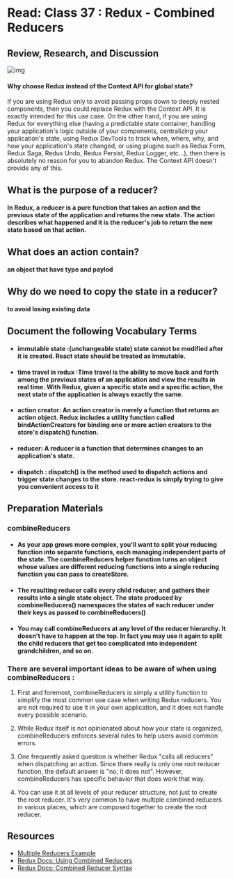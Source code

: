 # Read: Class 37 : Redux - Combined Reducers

## Review, Research, and Discussion

![img](https://www.theconsolelogs.com/react/redux-flow.webp)

#### Why choose Redux instead of the Context API for global state?
If you are using Redux only to avoid passing props down to deeply nested components, then you could replace Redux with the Context API. It is exactly intended for this use case. On the other hand, if you are using Redux for everything else (having a predictable state container, handling your application's logic outside of your components, centralizing your application's state, using Redux DevTools to track when, where, why, and how your application's state changed, or using plugins such as Redux Form, Redux Saga, Redux Undo, Redux Persist, Redux Logger, etc…), then there is absolutely no reason for you to abandon Redux. The Context API doesn't provide any of this.

## What is the purpose of a reducer?

#### In Redux, a reducer is a pure function that takes an action and the previous state of the application and returns the new state. The action describes what happened and it is the reducer's job to return the new state based on that action.

## What does an action contain?

#### an object that have type and paylod

## Why do we need to copy the state in a reducer? 

#### to avoid losing existing data

## Document the following Vocabulary Terms

* #### immutable state :(unchangeable state) state cannot be modified after it is created. React state should be treated as immutable.

* #### time travel in redux :Time travel is the ability to move back and forth among the previous states of an application and view the results in real time. With Redux, given a specific state and a specific action, the next state of the application is always exactly the same.

* #### action creator: An action creator is merely a function that returns an action object. Redux includes a utility function called bindActionCreators for binding one or more action creators to the store's dispatch() function.

* #### reducer:  A reducer is a function that determines changes to an application's state.

* #### dispatch : dispatch() is the method used to dispatch actions and trigger state changes to the store. react-redux is simply trying to give you convenient access to it


## Preparation Materials  

### **combineReducers**

* #### As your app grows more complex, you'll want to split your reducing function into separate functions, each managing independent parts of the state. The combineReducers helper function turns an object whose values are different reducing functions into a single reducing function you can pass to createStore.

* #### The resulting reducer calls every child reducer, and gathers their results into a single state object. The state produced by combineReducers() namespaces the states of each reducer under their keys as passed to combineReducers()

* #### You may call combineReducers at any level of the reducer hierarchy. It doesn't have to happen at the top. In fact you may use it again to split the child reducers that get too complicated into independent grandchildren, and so on.


### There are several important ideas to be aware of when using combineReducers :

1. First and foremost, combineReducers is simply a utility function to simplify the most common use case when writing Redux reducers. You are not required to use it in your own application, and it does not handle every possible scenario.

2. While Redux itself is not opinionated about how your state is organized, combineReducers enforces several rules to help users avoid common errors.

3. One frequently asked question is whether Redux "calls all reducers" when dispatching an action. Since there really is only one root reducer function, the default answer is "no, it does not". However, combineReducers has specific behavior that does work that way.

4. You can use it at all levels of your reducer structure, not just to create the root reducer. It's very common to have multiple combined reducers in various places, which are composed together to create the root reducer.

## Resources

* [Multiple Reducers Example](https://www.youtube.com/watch?v=gBER4Or86hE)
* [Redux Docs: Using Combined Reducers](https://redux.js.org/recipes/structuring-reducers/using-combinereducers/)
* [Redux Docs: Combined Reducer Syntax](https://redux.js.org/api/combinereducers/)
